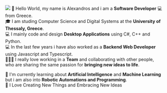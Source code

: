 <img src="https://res.cloudinary.com/practicaldev/image/fetch/s--cYDD7bs7--/c_imagga_scale,f_auto,fl_progressive,h_900,q_auto,w_1600/https://dev-to-uploads.s3.amazonaws.com/i/oxte5rv0f0dmcebm8pre.png">
👋 Hello World, my name is Alexandros and i am a <b>Software Developer</b> 💻 from Greece.<br>
🎓 I am studing Computer Science and Digital Systems at the <b>University of Thessaly, Greece</b>.<br>
💻 I mainly code and design <b>Desktop Applications</b> using C#, C++ and Python.<br>
💻 In the last few years i have also worked as a <b>Backend Web Developer</b> using Javascript and Typescript.<br>
🧑‍🤝‍🧑 I really love working in a <b>Team</b> and collaborating with other people, who are sharing the same passion for <b>bringing new ideas to life</b>.<br>

📖 I'm currently learning about <b>Artificial Intelligence</b> and <b>Machine Learning</b> but i am also into <b>Robotic Automations and Programming</b>.<br>
💭 I Love Creating New Things and Embracing New Ideas<br>

